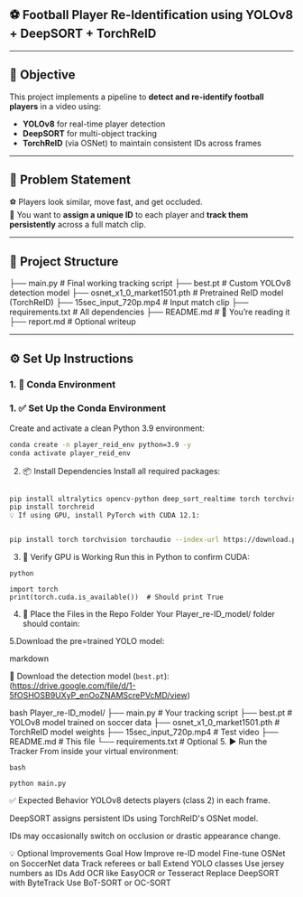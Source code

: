 ## ⚽ Football Player Re-Identification using YOLOv8 + DeepSORT + TorchReID

---

## 📌 Objective

This project implements a pipeline to **detect and re-identify football players** in a video using:

- **YOLOv8** for real-time player detection  
- **DeepSORT** for multi-object tracking  
- **TorchReID** (via OSNet) to maintain consistent IDs across frames

---

## 🧠 Problem Statement

⚽ Players look similar, move fast, and get occluded.  
🏃 You want to **assign a unique ID** to each player and **track them persistently** across a full match clip.

---

## 🧱 Project Structure

├── main.py # Final working tracking script
├── best.pt # Custom YOLOv8 detection model
├── osnet_x1_0_market1501.pth # Pretrained ReID model (TorchReID)
├── 15sec_input_720p.mp4 # Input match clip
├── requirements.txt # All dependencies
├── README.md # 📄 You’re reading it
├── report.md # Optional writeup


---

## ⚙️ Set Up Instructions

### 1. 🧪 Conda Environment


### 1. ✅ Set Up the Conda Environment

Create and activate a clean Python 3.9 environment:

```bash
conda create -n player_reid_env python=3.9 -y
conda activate player_reid_env
```

2. 📦 Install Dependencies
Install all required packages:

```bash

pip install ultralytics opencv-python deep_sort_realtime torch torchvision numpy ffmpeg-python
pip install torchreid
💡 If using GPU, install PyTorch with CUDA 12.1:
```
```bash

pip install torch torchvision torchaudio --index-url https://download.pytorch.org/whl/cu121
```
3. 🚀 Verify GPU is Working
Run this in Python to confirm CUDA:
```
python

import torch
print(torch.cuda.is_available())  # Should print True
```

4. 📁 Place the Files in the Repo Folder
Your Player_re-ID_model/ folder should contain:

5.Download the pre=trained YOLO model:

markdown

🔗 Download the detection model (`best.pt`):(https://drive.google.com/file/d/1-5fOSHOSB9UXyP_enOoZNAMScrePVcMD/view)

bash
  Player_re-ID_model/
  ├── main.py                          # Your tracking script
  ├── best.pt                          # YOLOv8 model trained on soccer data
  ├── osnet_x1_0_market1501.pth        # TorchReID model weights
  ├── 15sec_input_720p.mp4             # Test video
  ├── README.md                        # This file
  └── requirements.txt                 # Optional
5. ▶️ Run the Tracker
From inside your virtual environment:
```
bash

python main.py
```

✅ Expected Behavior
YOLOv8 detects players (class 2) in each frame.

DeepSORT assigns persistent IDs using TorchReID's OSNet model.

IDs may occasionally switch on occlusion or drastic appearance change.

💡 Optional Improvements
Goal	How
Improve re-ID model	Fine-tune OSNet on SoccerNet data
Track referees or ball	Extend YOLO classes
Use jersey numbers as IDs	Add OCR like EasyOCR or Tesseract
Replace DeepSORT with ByteTrack	Use BoT-SORT or OC-SORT

